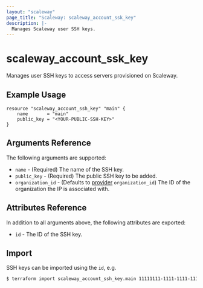 ```yaml
---
layout: "scaleway"
page_title: "Scaleway: scaleway_account_ssk_key"
description: |-
  Manages Scaleway user SSH keys.
---
```


# scaleway_account_ssk_key

Manages user SSH keys to access servers provisioned on Scaleway.

## Example Usage

```hcl
resource "scaleway_account_ssh_key" "main" {
    name 	   = "main"
    public_key = "<YOUR-PUBLIC-SSH-KEY>"
}
```

## Arguments Reference

The following arguments are supported:

- `name` - (Required) The name of the SSH key.
- `public_key` - (Required) The public SSH key to be added.
- `organization_id` - (Defaults to [provider](../index.html#organization_id) `organization_id`) The ID of the organization the IP is associated with.

## Attributes Reference

In addition to all arguments above, the following attributes are exported:

- `id` - The ID of the SSH key.

## Import

SSH keys can be imported using the `id`, e.g.

```bash
$ terraform import scaleway_account_ssh_key.main 11111111-1111-1111-1111-111111111111
```
